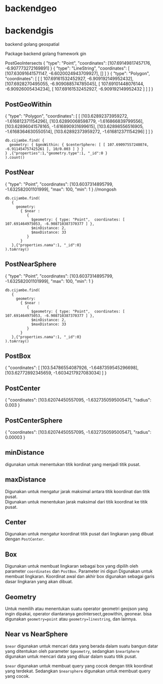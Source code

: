 # backendgeo

# backendgis
backend golang geospatial

Package backend golang framework gin

PostGeoIntersects
{
    "type": "Point",
    "coordinates": [107.69149817457176, -6.907773272169891]
}
{
    "type": "LineString",
    "coordinates": [
        [107.63091641571147, -6.6020024943709927],
        []
    ]
}
{ "type": "Polygon", "coordinates": [ [ [ 107.69161532452927, -6.909192149952432], [107.6928270495055, -6.909088574785045], 
[ 107.69101448076144, -6.90926005434234], [ 107.69161532452927, -6.909192149952432 ] ] ] }

## PostGeoWithin
{ "type": "Polygon", "coordinates": [ [ [103.62892373959272, -1.616812371154296], [103.62890068598779, -1.616866839799556], [103.62896041578165, -1.616890931699615], [103.62898556516905, -1.6168364630550514], [103.62892373959272, -1.616812371154296] ] ] }

```
db.cijambe.find( {
  geometry: { $geoWithin: { $centerSphere: [ [ 107.69097557248074, -6.911454757425261 ], 10/0.003 ] } }
} ,{"properties":1,"geometry.type":1, "_id":0 }
).count()
```

## PostNear

{ "type": "Point", "coordinates": [103.6037314895799, -1.632582001101999], "max": 100, "min": 1 }
//mongosh

```
db.cijambe.find(
   {
     geometry:
       { $near :
          {
            $geometry: { type: "Point",  coordinates: [ 107.691464975053, -6.908710387370377 ] },
            $minDistance: 2,
            $maxDistance: 33
          }
       }
   },{"properties.nama":1, "_id":0}
).toArray()
```

## PostNearSphere
{ "type": "Point", "coordinates": [103.6037314895799, -1.632582001101999], "max": 100, "min": 1 }

```
db.cijambe.find(
   {
     geometry:
       { $near :
          {
            $geometry: { type: "Point",  coordinates: [ 107.691464975053, -6.908710387370377 ] },
            $minDistance: 2,
            $maxDistance: 33
          }
       }
   },{"properties.nama":1, "_id":0}
).toArray()
```


## PostBox
{ "coordinates": [ [103.54786554087926, -1.6487359545296698], [103.62772892345659, -1.6034217927083034] ] }

## PostCenter
{ "coordinates": [103.62074450557095, -1.632735059500547], "radius": 0.003 }

## PostCenterSphere
{ "coordinates": [103.62074450557095, -1.632735059500547], "radius": 0.00003 }

## minDistance 
digunakan untuk menentukan titik kordinat yang menjadi titik pusat.

## maxDistance
Digunakan untuk mengatur jarak maksimal antara titik koordinat dan titik pusat.   
Digunakan untuk menentukan jarak maksimal dari titik koordinat ke titik pusat. 

## Center
Digunakan untuk mengatur koordinat titik pusat dari lingkaran yang dibuat dengan `PostCenter`.

## Box
Digunakan untuk membuat lingkaran sebagai box yang dipilih oleh parameter `coordinates` dan `PostBox`. Parameter ini digun 
Digunakan untuk membuat lingkaran. Koordinat awal dan akhir box digunakan sebagai garis dasar lingkaran yang akan dibuat.

## Geometry
Untuk memilih atau menentukan suatu operator geometri geojson yang ingin dipakai, operator diantaranya geoIntersect,geowithin, geonear. bisa digunakan `geometry=point` atau `geometry=linestring`, dan lainnya.

## Near vs NearSphere
`$near` digunakan untuk mencari data yang berada dalam suatu bangun datar yang ditentukan oleh parameter `$geometry`, sedangkan `$nearSphere` digunakan untuk mencari data yang diluar dalam suatu titik pusat.

`$near` digunakan untuk membuat query yang cocok dengan titik koordinat yang terdekat. Sedangkan `$nearsphere` digunakan untuk membuat query yang cocok.

